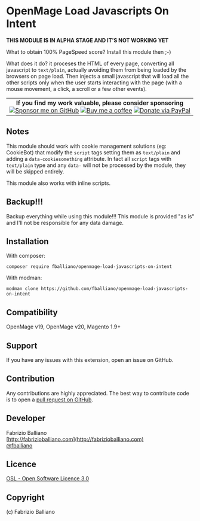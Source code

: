 OpenMage Load Javascripts On Intent
=================================

**THIS MODULE IS IN ALPHA STAGE AND IT'S NOT WORKING YET**

What to obtain 100% PageSpeed score? Install this module then ;-)

What does it do? it proceses the HTML of every page, converting all javascript to `text/plain`,
actually avoiding them from being loaded by the browsers on page load. Then injects a small
javascript that will load all the other scripts only when the user starts interacting with
the page (with a mouse movement, a click, a scroll or a few other events).

<table><tr><td align=center>
<strong>If you find my work valuable, please consider sponsoring</strong><br />
<a href="https://github.com/sponsors/fballiano" target=_blank title="Sponsor me on GitHub"><img src="https://img.shields.io/badge/sponsor-30363D?style=for-the-badge&logo=GitHub-Sponsors&logoColor=#white" alt="Sponsor me on GitHub" /></a>
<a href="https://www.buymeacoffee.com/fballiano" target=_blank title="Buy me a coffee"><img src="https://img.shields.io/badge/Buy_Me_A_Coffee-FFDD00?style=for-the-badge&logo=buy-me-a-coffee&logoColor=black" alt="Buy me a coffee" /></a>
<a href="https://www.paypal.com/paypalme/fabrizioballiano" target=_blank title="Donate via PayPal"><img src="https://img.shields.io/badge/PayPal-00457C?style=for-the-badge&logo=paypal&logoColor=white" alt="Donate via PayPal" /></a>
</td></tr></table>

Notes
---------

This module should work with cookie management solutions (eg: CookieBot) that modify the `script` tags
setting them as `text/plain` and adding a `data-cookiesomething` attribute. In fact all `script` tags
with `text/plain` type and any `data-` will not be processed by the module, they will be skipped entirely.

This module also works with inline scripts.

Backup!!!
---------
Backup everything while using this module!!!
This module is provided "as is" and I'll not be responsible for any data damage.

Installation
------------

With composer:
```shell
composer require fballiano/openmage-load-javascripts-on-intent
```

With modman:
```shell
modman clone https://github.com/fballiano/openmage-load-javascripts-on-intent
```

Compatibility
-------------
OpenMage v19, OpenMage v20, Magento 1.9+

Support
-------
If you have any issues with this extension, open an issue on GitHub.

Contribution
------------
Any contributions are highly appreciated. The best way to contribute code is to open a
[pull request on GitHub](https://help.github.com/articles/using-pull-requests).

Developer
---------
Fabrizio Balliano  
[http://fabrizioballiano.com](http://fabrizioballiano.com)  
[@fballiano](https://twitter.com/fballiano)

Licence
-------
[OSL - Open Software Licence 3.0](http://opensource.org/licenses/osl-3.0.php)

Copyright
---------
(c) Fabrizio Balliano

